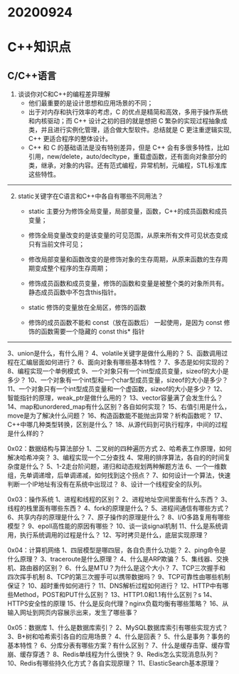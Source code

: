 # 20200924
# C++知识点
## C/C++语言
1. 谈谈你对C和C++的编程差异理解
	+ 他们最重要的是设计思想和应用场景的不同；
	+ 出于对内存和执行效率的考虑，C 的优点是精简和高效，多用于操作系统和内核驱动；而 C++ 设计之初的目的就是想把 C 繁杂的实现过程抽象成类，并且进行实例化管理，适合做大型软件。总结就是 C 更注重逻辑实现, C++ 更适合程序的整体设计。
	+ C++ 和 C 的基础语法是没有特别差异，但是 C++ 会有多很多特性，比如引用，new/delete，auto/decltype，重载虚函数，还有面向对象部分的类，继承，对象的内容。还有范式编程，异常机制，元编程，STL标准库这些特性。

---

2. static关键字在C语言和C++中各自有哪些不同用法？
	+ static 主要分为修饰全局变量，局部变量，函数，C++的成员函数和成员变量；
	+ 修饰全局变量改变的是该变量的可见范围，从原来所有文件可见状态变成只有当前文件可见；
	+ 修改局部变量和函数改变的是修饰对象的生存周期，从原来函数的生存周期变成整个程序的生存周期；
	+ 修饰成员函数和成员变量，修饰的函数和变量是被整个类的对象所共有。静态成员函数中不包含this指针。

	+ static 修饰的变量放在全局区，修饰的函数
	+ 修饰的成员函数不能和 const（放在函数后） 一起使用，是因为 const 修饰的函数需要一个隐藏的 const this* 指针

---

3、union是什么，有什么用？
4、volatile关键字是做什么用的？
5、函数调用过程在汇编层面如何进行？
6、面向对象有哪些基本特性？
7、多态是如何实现的？
8、编程实现一个单例模式
9、一个对象只有一个int型成员变量，sizeof的大小是多少？
10、一个对象有一个int型和一个char型成员变量，sizeof的大小是多少？
11、一个对象只有一个int型成员变量和一个虚函数，sizeof的大小是多少？
12、智能指针的原理，weak_ptr是做什么用的？
13、vector容量满了会发生什么？
14、map和unordered_map有什么区别？各自如何实现？
15、右值引用是什么，move是为了解决什么问题？
16、构造函数能不能抛出异常？析构函数呢？
17、C++中哪几种类型转换，区别是什么？
18、从源代码到可执行程序，中间的过程是什么样的？

0x02：数据结构与算法部分
1、二叉树的四种遍历方式
2、哈希表工作原理，如何解决哈希冲突？
3、编程实现一个二分查找
4、常用的排序算法，各自的的时间复杂度是什么？
5、1-2走台阶问题，递归和动态规划两种解题方法
6、一个一维数组，先单调递增，后单调递减，如何找到这个拐点？
7、如何设计一个算法，快速判断一个IP地址有没有在系统中出现过？
8、设计一个线程安全的队列。

0x03：操作系统
1、进程和线程的区别？
2、进程地址空间里面有什么东西？
3、线程的栈里面有哪些东西？
4、fork的原理是什么？
5、进程间通信有哪些方式？
6、共享内存的原理是什么？
7、原子操作的原理是什么？
8、I/O多路复用有哪些模型？
9、epoll高性能的原因有哪些？
10、谈一谈signal机制
11、什么是系统调用，执行系统调用的过程是什么？
12、写时拷贝是什么，底层实现原理？

0x04：计算机网络
1、四层模型是哪四层，各自负责什么功能？
2、ping命令是什么原理？
3、traceroute是什么原理？
4、什么是ARP欺骗？
5、集线器、交换机、路由器的区别？
6、什么是MTU？为什么是这个大小？
7、TCP三次握手和四次挥手机制
8、TCP的第三次握手可以携带数据吗？
9、TCP可靠性由哪些机制保证？
10、超时重传如何进行？
11、DNS解析过程如何进行？
12、HTTP中有哪些Method，POST和PUT什么区别？
13、HTTP1.0和1.1有什么区别？s
14、HTTPS安全性的原理
15、什么是反向代理？nginx负载均衡有哪些策略？
16、从输入网址到网页内容展示出来，发生了哪些事？

0x05：数据库
1、什么是数据库索引？
2、MySQL数据库索引有哪些实现方式？
3、B+树和哈希索引各自的应用场景？
4、什么是回表？
5、什么是事务？事务的基本特性？
6、分库分表有哪些方案？有什么区别？
7、什么是缓存击穿、缓存雪崩、缓存穿透？
8、Redis单线程为什么很快？
9、Redis怎么实现消息队列？
10、Redis有哪些持久化方式？各自实现原理？
11、ElasticSearch基本原理？